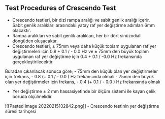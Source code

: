 ## Test Procedures of Crescendo Test

-  Crescendo testleri, bir dizi rampa aralığı ve sabit genlik aralığı içerir. Sabit genlik aralıkları arasındaki yatay raf yer değiştirme adımları 6mm olacaktır.
-  Rampa aralıkları ve sabit genlik aralıkları, her bir dört sinüzodial döngüden oluşacaktır. 
-  Crescendo testleri, ± 75mm veya daha küçük toplam uygulanan raf yer değiştirmeleri için 0.8 + 0.1 / - 0.0 Hz ve ± 75mm den büyük toplam uygulanan raf yer değiştirme için 0.4 + 0.1 / -0.0 Hz frekansında gerçekleştirilecektir.

Buradan çıkarılacak sonuca göre;
	- 75mm den küçük olan yer değiştirmeler için frekans,
		- 0.8 (+ 0.1 / - 0.0 ) Hz frekansında olmalı
	- 75mm den büyük olan yer değiştirmeler için frekans,
		- 0.4 (+ 0.1 / - 0.0 ) Hz frekansında olmalı
- Yer değiştirme ± 2 mm hassasiyetinde bir ölçüm sistemi ile kayan çelik boruda ölçülmelidir.

![[Pasted image 20220215102842.png]]
	- Crescendo testinin yer değiştirme süresi tarihçesi

